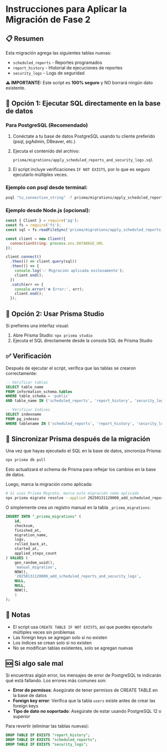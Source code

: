 # Instrucciones para Aplicar la Migración de Fase 2

## 📋 Resumen

Esta migración agrega las siguientes tablas nuevas:
- `scheduled_reports` - Reportes programados
- `report_history` - Historial de ejecuciones de reportes
- `security_logs` - Logs de seguridad

**⚠️ IMPORTANTE:** Este script es **100% seguro** y NO borrará ningún dato existente.

## 🚀 Opción 1: Ejecutar SQL directamente en la base de datos

### Para PostgreSQL (Recomendado)

1. Conéctate a tu base de datos PostgreSQL usando tu cliente preferido (psql, pgAdmin, DBeaver, etc.)

2. Ejecuta el contenido del archivo:
   ```
   prisma/migrations/apply_scheduled_reports_and_security_logs.sql
   ```

3. El script incluye verificaciones `IF NOT EXISTS`, por lo que es seguro ejecutarlo múltiples veces.

### Ejemplo con psql desde terminal:

```bash
psql "tu_connection_string" -f prisma/migrations/apply_scheduled_reports_and_security_logs.sql
```

### Ejemplo desde Node.js (opcional):

```javascript
const { Client } = require('pg');
const fs = require('fs');
const sql = fs.readFileSync('prisma/migrations/apply_scheduled_reports_and_security_logs.sql', 'utf8');

const client = new Client({
  connectionString: process.env.DATABASE_URL
});

client.connect()
  .then(() => client.query(sql))
  .then(() => {
    console.log('✅ Migración aplicada exitosamente');
    client.end();
  })
  .catch(err => {
    console.error('❌ Error:', err);
    client.end();
  });
```

## 🔧 Opción 2: Usar Prisma Studio

Si prefieres una interfaz visual:

1. Abre Prisma Studio: `npx prisma studio`
2. Ejecuta el SQL directamente desde la consola SQL de Prisma Studio

## ✅ Verificación

Después de ejecutar el script, verifica que las tablas se crearon correctamente:

```sql
-- Verificar tablas
SELECT table_name 
FROM information_schema.tables 
WHERE table_schema = 'public' 
AND table_name IN ('scheduled_reports', 'report_history', 'security_logs');

-- Verificar índices
SELECT indexname 
FROM pg_indexes 
WHERE tablename IN ('scheduled_reports', 'report_history', 'security_logs');
```

## 🔄 Sincronizar Prisma después de la migración

Una vez que hayas ejecutado el SQL en la base de datos, sincroniza Prisma:

```bash
npx prisma db pull
```

Esto actualizará el schema de Prisma para reflejar los cambios en la base de datos.

Luego, marca la migración como aplicada:

```bash
# Si usas Prisma Migrate, marca esta migración como aplicada
npx prisma migrate resolve --applied 20250131120000_add_scheduled_reports_and_security_logs
```

O simplemente crea un registro manual en la tabla `_prisma_migrations`:

```sql
INSERT INTO "_prisma_migrations" (
    id, 
    checksum, 
    finished_at, 
    migration_name, 
    logs, 
    rolled_back_at, 
    started_at, 
    applied_steps_count
) VALUES (
    gen_random_uuid(),
    'manual_migration',
    NOW(),
    '20250131120000_add_scheduled_reports_and_security_logs',
    NULL,
    NULL,
    NOW(),
    1
);
```

## 📝 Notas

- El script usa `CREATE TABLE IF NOT EXISTS`, así que puedes ejecutarlo múltiples veces sin problemas
- Las foreign keys se agregan solo si no existen
- Los índices se crean solo si no existen
- No se modifican tablas existentes, solo se agregan nuevas

## 🆘 Si algo sale mal

Si encuentras algún error, los mensajes de error de PostgreSQL te indicarán qué está fallando. Los errores más comunes son:

- **Error de permisos**: Asegúrate de tener permisos de CREATE TABLE en la base de datos
- **Foreign key error**: Verifica que la tabla `users` existe antes de crear las foreign keys
- **Tipo de dato no soportado**: Asegúrate de estar usando PostgreSQL 12 o superior

Para revertir (eliminar las tablas nuevas):

```sql
DROP TABLE IF EXISTS "report_history";
DROP TABLE IF EXISTS "scheduled_reports";
DROP TABLE IF EXISTS "security_logs";
```

